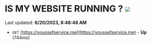 # IS MY WEBSITE RUNNING ? [![](https://img.shields.io/static/v1?label=Sponsor&message=%E2%9D%A4&logo=GitHub&color=%23fe8e86)](https://github.com/sponsors/<username>)

Last updated: **6/20/2023, 8:48:48 AM**

- `GET` [https://youssefservice.me](https://youssefservice.me) - **Up** (744ms)
